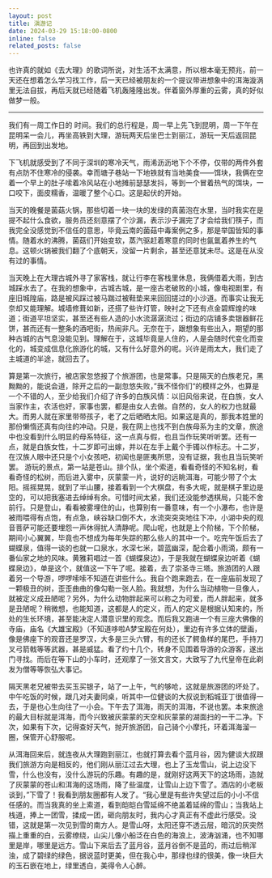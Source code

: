 ```yaml
---
layout: post
title: 滇游记
date: 2024-03-29 15:18:00-0800
inline: false
related_posts: false
---
```


也许真的就如《去大理》的歌词所说，对生活不太满意，所以根本毫无预兆，前一天还在想着怎么学习找工作，后一天已经被朋友的一个提议带进想象中的洱海漩涡里无法自拔，再后天就已经随着飞机轰隆隆出发。伴着窗外厚重的云雾，真的好似做梦一般。

---

我们有一周工作日的 时间。我们的总行程是，周一早上先飞到昆明，周一下午在昆明呆一会儿，再坐高铁到大理，游玩两天后坐巴士到丽江，游玩一天后返回昆明，再回到出发地。

下飞机就感受到了不同于深圳的寒冷天气，雨浠沥沥地下个不停，仅带的两件外套有点防不住寒冷的侵袭。幸而塘子巷站一下地铁就有当地美食——饵块，我俩在空着一个早上的肚子嗦着冷风站在小地摊前瑟瑟发抖，等到一个冒着热气的饵块，一口咬下，面皮糯香，温暖了整个心口。这是起伏的开始。

当天的晚餐是菌菇火锅，那些切着一块一块的发绿的真菌泡在水里，当时我实在是提不起什么食欲，服务员还刻意摆了个沙漏，表示沙子漏完了才会给我们筷子，而我完全没感觉到不信任的意思，毕竟云南的菌菇中毒案例之多，那是举国皆知的事情。随着水的沸腾，菌菇们开始变软，蒸汽驱赶着寒意的同时也氤氲着养生的气息。这顿火锅被我们翻了个底朝天，没留一片剩余，甚至还意犹未尽。这是在从没有过的事情。

当天晚上在大理古城外寻了家客栈，就让行李在客栈里休息，我俩借着大雨，到古城踩水去了。在我的想象中，古城古城，是一座古老破败的小城，像电视剧里，有座旧城隍庙，路是被风踩过被马踹过被鞋垫来来回回搓过的小沙道。而事实让我无奈却又能理解。城墙修葺如新，还搭了些许灯管，映衬之下还有点金碧辉煌的味道；街道平坦坚实，甚至还有些人造的小水流潺潺流过；街边的店铺多卖银器鲜花饼，甚而还有一整条的酒吧街，热闹非凡。无奈在于，跟想象有些出入，期望的那种古城的古气息没能见到。理解在于，这城毕竟是人住的，人是会随时代变化而变化的，城变成信息化旅游化的城，又有什么好意外的呢。兴许是雨太大，我们走了主城道的半途，就回去了。

算是第一次旅行，被店家忽悠报了个旅游团，也是常事。只是隔天的白族老兄，黑黝黝的，能说会道，除开之后的一副忽悠失败，”我不怪你们“的模样之外，也算是一个不错的人，至少给我们介绍了许多的白族风情：以旧风俗来说，在白族，女人当家作主，农活也好，家事也罢，都是由女人去做。自然的，女人的权力也就最大。而男人就在家里带带孩子，老了之后晒晒太阳。如果这是真的，那我本姓里的那份懒惰还真有向往的冲动。只是，我在网上也找不到白族母系为主的文章，旅途中也没看到什么明显的母系特征，这一点真与假，也且当作玩笑听听罢。还有一点，就是白族女性，十二岁即可出嫁，并以在左手上戴个手镯以作标志。十二岁，在汉族人眼中还只是个小女孩吧，初闻也是匪夷所思，没有证据，我也且当玩笑听罢。
游玩的景点，第一站是苍山。排个队，坐个索道，看看奇怪的不知名树，看看奇怪的松树，而后进入雾中，灰蒙蒙一片，说好的远眺洱海，可能少带了个太阳。摇摇晃晃，就到了半山腰，接着看到一个大棋盘，有多大呢，就是棋子里边是空的，可以把我塞进去绰绰有余。可惜时间太紧，我们还没能参透棋局，只能不舍前行。只是登山，看看被雾埋住的山，也算别有一番意味，有一个小瀑布，也许是被雨喂得有点饱，有点急，峡谷缺口倒不大，水流突突突地往下冲，小湖中央的观音菩萨可能还要埋怨一声休得扰人清静呢。爬山呢，也就是上个阶梯，下个阶梯，期间小心翼翼，毕竟也不想成为每年失踪的那么些人的其中一个。吃完午饭后去了蝴蝶泉，值得一谈的也就一口泉水，水深七米，碧蓝幽深，配合着小雨滴，颇有一番仙家之地的风味。黄雅莉唱过一首《蝴蝶泉边》，于是我就在蝴蝶泉边听着《蝴蝶泉边》，单是这个，就值这一下午了呢。接着，去了崇圣寺三塔。旅游团的人跟着另一个导游，啰啰嗦嗦不知道在讲些什么。我自个跑来跑去，在一座庙前发现了一颗极丑的树，歪歪曲曲的像勾勒一张人脸。我就想，为什么当动植物一旦像人，就被定义成丑陋呢？另外，为什么动物胖起来可以称之为可爱，而人胖起来，就多是丑陋呢？稍微想，也能知道，这都是人的定义，而人的定义是根据认知来的，所处的生长环境，甚至能决定人潜意识里的观念。而后我又跑进一个有三座大佛像的寺庙，庙名《大雄宝殿》（不知道哆啦A梦宝殿在何处），里边有许多立体的壁画，像是佛座下的观音还是罗汉，大多是三头六臂，有的还长了鳄鱼样的尾巴，手持刀叉弓箭戟等等武器，甚是威猛。看了约十几个，转身不见围着导游的众游客，遂出门寻找。而后在等下山的小车时，还观摩了一张文言文，大致写了九代皇帝在此剃发为僧等等恢弘大事记。

隔天黑老兄被带去买玉买银子，站了一上午，气的够呛，这就是旅游团的坏处了。中午吃饭的时候，跟几对夫妻同桌，听其中一位健谈的大叔说到稻城亚丁很值得一去，于是也心生向往了一小会。下午去了洱海，雨天的洱海，不说也罢。本来旅途的最大目标就是洱海，而今兴致被灰蒙蒙的天空和灰蒙蒙的湖面扫的一干二净。下次，如果有下次，记得查好天气，抛开旅游团，自己骑个小摩托，环着洱海溜一圈，保管开心舒服呢。

从洱海回来后，就连夜从大理跑到丽江，也就打算去看个蓝月谷，因为健谈大叔跟我们旅游方向是相反的，他们刚从丽江过去大理，也上了玉龙雪山，说上边没下雪，什么也没有，没什么游玩的乐趣。有趣的是，就刚好这两天下的这场雨，造就了灰蒙蒙的苍山和洱海的这场雨，降了些温度，让雪山上边下雪了。酒店的小老板谈到，”下雪了！我看到朋友圈都有人发了。“我心里是有些许失望过后的小小不信任感的。而当我真的坐上索道，看到皑皑白雪延绵不绝盖着延绵的雪山；当我站上栈道，捧上一团雪，揉成一团，砸向朋友时，我内心才真正有不虚此行感受。没错，这就是第一次见到雪的南方人。是雪山呀，太阳还穿不透云层，暗沉的灰突然描上重重的白，云雾缭绕，山尖儿像小船泛在白色的海浪上，波涛汹涌，也不知哪里是岸，哪里是远方。雪山下来后去了蓝月谷，蓝月谷倒不是蓝的，雨过后稍浑浊，成了碧绿的绿色，据说蓝时更美，但在我心中，那绿也绿的很美，像一块巨大的玉石嵌在地上，绿里透白，美得令人心醉。